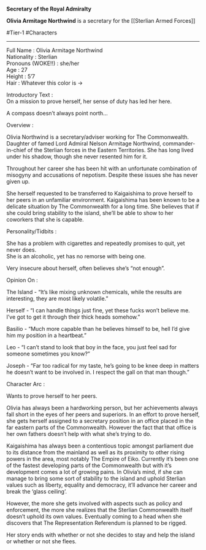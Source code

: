 **Secretary of the Royal Admiralty**

**Olivia Armitage Northwind** is a secretary for the [[Sterlian Armed Forces]]

#Tier-1 #Characters 

---
Full Name : Olivia Armitage Northwind  
Nationality : Sterlian  
Pronouns (WOKE!!) : she/her  
Age : 27  
Height : 5’7  
Hair : Whatever this color is ->  

Introductory Text :  
On a mission to prove herself, her sense of duty has led her here.

A compass doesn’t always point north…  
  

Overview : 

  

Olivia Northwind is a secretary/adviser working for The Commonwealth. Daughter of famed Lord Admiral Nelson Armitage Northwind, commander-in-chief of the Sterlian forces in the Eastern Territories. She has long lived under his shadow, though she never resented him for it.

  

Throughout her career she has been hit with an unfortunate combination of misogyny and accusations of nepotism. Despite these issues she has never given up. 

  

She herself requested to be transferred to Kaigaishima to prove herself to her peers in an unfamiliar environment. Kaigaishima has been known to be a delicate situation by The Commonwealth for a long time. She believes that if she could bring stability to the island, she’ll be able to show to her coworkers that she is capable.  
  
Personality/Tidbits :  
  
She has a problem with cigarettes and repeatedly promises to quit, yet never does.  
She is an alcoholic, yet has no remorse with being one.

Very insecure about herself, often believes she’s “not enough”.

  
Opinion On : 

  
The Island - “It’s like mixing unknown chemicals, while the results are interesting, they are most likely volatile.”

  
Herself - “I can handle things just fine, yet these fucks won’t believe me. I’ve got to get it through their thick heads somehow.”

  
  

  
Basilio - “Much more capable than he believes himself to be, hell I’d give him my position in a heartbeat.”

  
Leo - “I can’t stand to look that boy in the face, you just feel sad for someone sometimes you know?”

  
  

  
Joseph - “Far too radical for my taste, he’s going to be knee deep in matters he doesn’t want to be involved in. I respect the gall on that man though.”  
  
Character Arc : 

  

Wants to prove herself to her peers.

  
Olivia has always been a hardworking person, but her achievements always fall short in the eyes of her peers and superiors. In an effort to prove herself, she gets herself assigned to a secretary position in an office placed in the far eastern parts of the Commonwealth. However the fact that that office is her own fathers doesn’t help with what she’s trying to do.  
  
Kaigaishima has always been a contentious topic amongst parliament due to its distance from the mainland as well as its proximity to other rising powers in the area, most notably The Empire of Eiko. Currently it’s been one of the fastest developing parts of the Commonwealth but with it’s development comes a lot of growing pains. In Olivia’s mind, if she can manage to bring some sort of stability to the island and uphold Sterlian values such as liberty, equality and democracy, it’ll advance her career and break the ‘glass ceiling’.

  
However, the more she gets involved with aspects such as policy and enforcement, the more she realizes that the Sterlian Commonwealth itself doesn’t uphold its own values. Eventually coming to a head when she discovers that The Representation Referendum is planned to be rigged.  
  

Her story ends with whether or not she decides to stay and help the island or whether or not she flees.